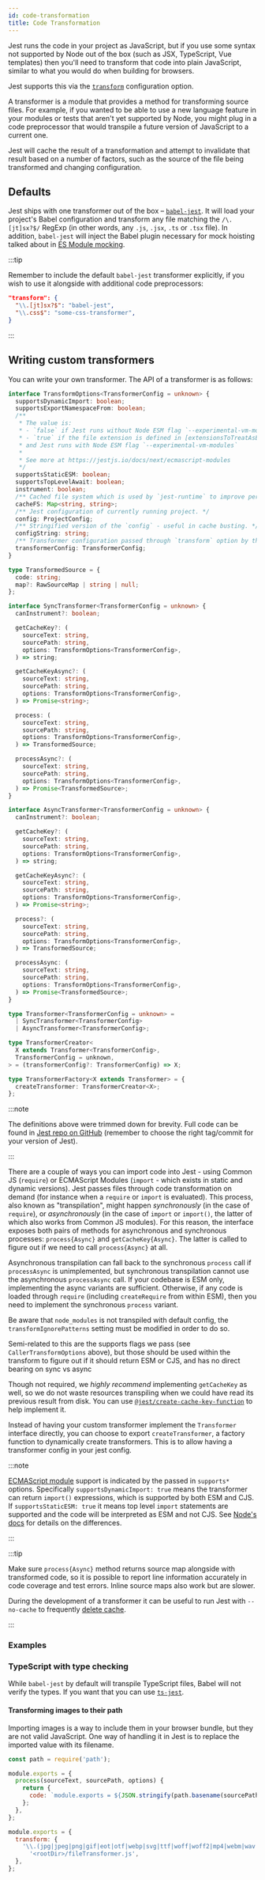 ```yaml
---
id: code-transformation
title: Code Transformation
---
```


Jest runs the code in your project as JavaScript, but if you use some syntax not supported by Node out of the box (such as JSX, TypeScript, Vue templates) then you'll need to transform that code into plain JavaScript, similar to what you would do when building for browsers.

Jest supports this via the [`transform`](Configuration.md#transform-objectstring-pathtotransformer--pathtotransformer-object) configuration option.

A transformer is a module that provides a method for transforming source files. For example, if you wanted to be able to use a new language feature in your modules or tests that aren't yet supported by Node, you might plug in a code preprocessor that would transpile a future version of JavaScript to a current one.

Jest will cache the result of a transformation and attempt to invalidate that result based on a number of factors, such as the source of the file being transformed and changing configuration.

## Defaults

Jest ships with one transformer out of the box &ndash; [`babel-jest`](https://github.com/jestjs/jest/tree/main/packages/babel-jest#setup). It will load your project's Babel configuration and transform any file matching the `/\.[jt]sx?$/` RegExp (in other words, any `.js`, `.jsx`, `.ts` or `.tsx` file). In addition, `babel-jest` will inject the Babel plugin necessary for mock hoisting talked about in [ES Module mocking](ManualMocks.md#using-with-es-module-imports).

:::tip

Remember to include the default `babel-jest` transformer explicitly, if you wish to use it alongside with additional code preprocessors:

```json
"transform": {
  "\\.[jt]sx?$": "babel-jest",
  "\\.css$": "some-css-transformer",
}
```

:::

## Writing custom transformers

You can write your own transformer. The API of a transformer is as follows:

```ts
interface TransformOptions<TransformerConfig = unknown> {
  supportsDynamicImport: boolean;
  supportsExportNamespaceFrom: boolean;
  /**
   * The value is:
   * - `false` if Jest runs without Node ESM flag `--experimental-vm-modules`
   * - `true` if the file extension is defined in [extensionsToTreatAsEsm](Configuration.md#extensionstotreatasesm-arraystring)
   * and Jest runs with Node ESM flag `--experimental-vm-modules`
   *
   * See more at https://jestjs.io/docs/next/ecmascript-modules
   */
  supportsStaticESM: boolean;
  supportsTopLevelAwait: boolean;
  instrument: boolean;
  /** Cached file system which is used by `jest-runtime` to improve performance. */
  cacheFS: Map<string, string>;
  /** Jest configuration of currently running project. */
  config: ProjectConfig;
  /** Stringified version of the `config` - useful in cache busting. */
  configString: string;
  /** Transformer configuration passed through `transform` option by the user. */
  transformerConfig: TransformerConfig;
}

type TransformedSource = {
  code: string;
  map?: RawSourceMap | string | null;
};

interface SyncTransformer<TransformerConfig = unknown> {
  canInstrument?: boolean;

  getCacheKey?: (
    sourceText: string,
    sourcePath: string,
    options: TransformOptions<TransformerConfig>,
  ) => string;

  getCacheKeyAsync?: (
    sourceText: string,
    sourcePath: string,
    options: TransformOptions<TransformerConfig>,
  ) => Promise<string>;

  process: (
    sourceText: string,
    sourcePath: string,
    options: TransformOptions<TransformerConfig>,
  ) => TransformedSource;

  processAsync?: (
    sourceText: string,
    sourcePath: string,
    options: TransformOptions<TransformerConfig>,
  ) => Promise<TransformedSource>;
}

interface AsyncTransformer<TransformerConfig = unknown> {
  canInstrument?: boolean;

  getCacheKey?: (
    sourceText: string,
    sourcePath: string,
    options: TransformOptions<TransformerConfig>,
  ) => string;

  getCacheKeyAsync?: (
    sourceText: string,
    sourcePath: string,
    options: TransformOptions<TransformerConfig>,
  ) => Promise<string>;

  process?: (
    sourceText: string,
    sourcePath: string,
    options: TransformOptions<TransformerConfig>,
  ) => TransformedSource;

  processAsync: (
    sourceText: string,
    sourcePath: string,
    options: TransformOptions<TransformerConfig>,
  ) => Promise<TransformedSource>;
}

type Transformer<TransformerConfig = unknown> =
  | SyncTransformer<TransformerConfig>
  | AsyncTransformer<TransformerConfig>;

type TransformerCreator<
  X extends Transformer<TransformerConfig>,
  TransformerConfig = unknown,
> = (transformerConfig?: TransformerConfig) => X;

type TransformerFactory<X extends Transformer> = {
  createTransformer: TransformerCreator<X>;
};
```

:::note

The definitions above were trimmed down for brevity. Full code can be found in [Jest repo on GitHub](https://github.com/jestjs/jest/blob/main/packages/jest-transform/src/types.ts) (remember to choose the right tag/commit for your version of Jest).

:::

There are a couple of ways you can import code into Jest - using Common JS (`require`) or ECMAScript Modules (`import` - which exists in static and dynamic versions). Jest passes files through code transformation on demand (for instance when a `require` or `import` is evaluated). This process, also known as "transpilation", might happen _synchronously_ (in the case of `require`), or _asynchronously_ (in the case of `import` or `import()`, the latter of which also works from Common JS modules). For this reason, the interface exposes both pairs of methods for asynchronous and synchronous processes: `process{Async}` and `getCacheKey{Async}`. The latter is called to figure out if we need to call `process{Async}` at all.

Asynchronous transpilation can fall back to the synchronous `process` call if `processAsync` is unimplemented, but synchronous transpilation cannot use the asynchronous `processAsync` call. If your codebase is ESM only, implementing the async variants are sufficient. Otherwise, if any code is loaded through `require` (including `createRequire` from within ESM), then you need to implement the synchronous `process` variant.

Be aware that `node_modules` is not transpiled with default config, the `transformIgnorePatterns` setting must be modified in order to do so.

Semi-related to this are the supports flags we pass (see `CallerTransformOptions` above), but those should be used within the transform to figure out if it should return ESM or CJS, and has no direct bearing on sync vs async

Though not required, we _highly recommend_ implementing `getCacheKey` as well, so we do not waste resources transpiling when we could have read its previous result from disk. You can use [`@jest/create-cache-key-function`](https://www.npmjs.com/package/@jest/create-cache-key-function) to help implement it.

Instead of having your custom transformer implement the `Transformer` interface directly, you can choose to export `createTransformer`, a factory function to dynamically create transformers. This is to allow having a transformer config in your jest config.

:::note

[ECMAScript module](ECMAScriptModules.md) support is indicated by the passed in `supports*` options. Specifically `supportsDynamicImport: true` means the transformer can return `import()` expressions, which is supported by both ESM and CJS. If `supportsStaticESM: true` it means top level `import` statements are supported and the code will be interpreted as ESM and not CJS. See [Node's docs](https://nodejs.org/api/esm.html#esm_differences_between_es_modules_and_commonjs) for details on the differences.

:::

:::tip

Make sure `process{Async}` method returns source map alongside with transformed code, so it is possible to report line information accurately in code coverage and test errors. Inline source maps also work but are slower.

During the development of a transformer it can be useful to run Jest with `--no-cache` to frequently [delete cache](Troubleshooting.md#caching-issues).

:::

### Examples

### TypeScript with type checking

While `babel-jest` by default will transpile TypeScript files, Babel will not verify the types. If you want that you can use [`ts-jest`](https://github.com/kulshekhar/ts-jest).

#### Transforming images to their path

Importing images is a way to include them in your browser bundle, but they are not valid JavaScript. One way of handling it in Jest is to replace the imported value with its filename.

```js title="fileTransformer.js"
const path = require('path');

module.exports = {
  process(sourceText, sourcePath, options) {
    return {
      code: `module.exports = ${JSON.stringify(path.basename(sourcePath))};`,
    };
  },
};
```

```js title="jest.config.js"
module.exports = {
  transform: {
    '\\.(jpg|jpeg|png|gif|eot|otf|webp|svg|ttf|woff|woff2|mp4|webm|wav|mp3|m4a|aac|oga)$':
      '<rootDir>/fileTransformer.js',
  },
};
```
